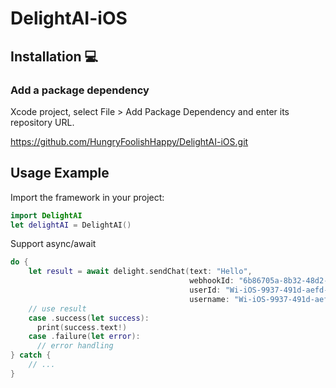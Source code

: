 # DelightAI-iOS

## Installation 💻

### Add a package dependency

Xcode project, select File > Add Package Dependency and enter its repository URL.

https://github.com/HungryFoolishHappy/DelightAI-iOS.git

## Usage Example

Import the framework in your project:

```swift
import DelightAI
let delightAI = DelightAI()
```

Support async/await

```swift
do {
    let result = await delight.sendChat(text: "Hello", 
                                        webhookId: "6b86705a-8b32-48d2-b176-ba518bb3d1e0", // a demo webhook Id, you can use it for testing
                                        userId: "Wi-iOS-9937-491d-aefd-xxxxx",
                                        username: "Wi-iOS-9937-491d-aefd-xxxxx")
    // use result
    case .success(let success):
      print(success.text!)
    case .failure(let error):
      // error handling
} catch {
    // ...
}
```
